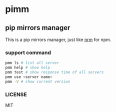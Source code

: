 # pimm

## pip mirrors manager

This is a pip mirrors manager, just like [nrm](https://github.com/Pana/nrm) for npm.

### support command

```bash
pmm ls # list all server
pmm help # show help
pmm test # show response time of all servers 
pmm use <server name>
pmm -V # show current version
```

### LICENSE

MIT
